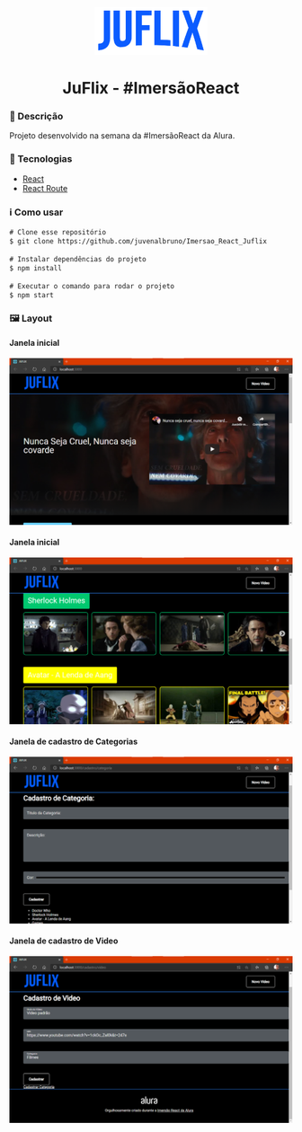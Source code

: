 <p align='center'><img width='200' src="./src/assets/img/Logo.png"/></p>
<h1 align='center'>JuFlix - #ImersãoReact</h1>
</p>

<h3>🔖 Descrição</h3>
<p>Projeto desenvolvido na semana da #ImersãoReact da Alura.</p>

<h3>🚀 Tecnologias</h3>
<ul>
    <li><a href="https://reactjs.org/" target="_blank">React</a></li>
    <li><a href="https://reactrouter.com/" target="_blank">React Route</a></li>
</ul>

<h3>ℹ️ Como usar</h3>

    # Clone esse repositório
    $ git clone https://github.com/juvenalbruno/Imersao_React_Juflix
    
    # Instalar dependências do projeto
    $ npm install
    
    # Executar o comando para rodar o projeto
    $ npm start

<h3>🖼 Layout</h3>
<h4>Janela inicial</h4>
<img src="./JuFlix_prints/Juflix.png">
<br/>
<h4>Janela inicial</h4>
<img src="./JuFlix_prints/Juflix_002.png">
<br/>
<h4>Janela de cadastro de Categorias</h4>
<img src="./JuFlix_prints/Juflix_003.png">
<br/>
<h4>Janela de cadastro de Video</h4>
<img src="./JuFlix_prints/Juflix004.png">
